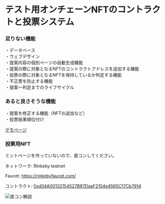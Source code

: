 # テスト用オンチェーンNFTのコントラクトと投票システム

### 足りない機能  

・データベース  
・ウェブデザイン  
・提案内容の個別ページの自動生成機能  
・提案の際に対象となるNFTのコントラクトアドレスを追加する機能  
・投票の際に対象となるNFTを保持しているか判定する機能  
・不正票を防止する機能  
・提案〜判定までのライフサイクル  

### あると良さそうな機能  

・提案を修正する機能（NFTの追加など）  
・投票結果順位付け  

[デモページ](https://fluffy-pegasus-f72539.netlify.app/)  

### 投票用NFT

ミントページを作っていないので、直コンしてください。  

ネットワーク: Rinkeby testnet  

Faucet: <https://rinkebyfaucet.com/>  

コントラクト: [0xd04A00132154527B87DaaF2154e4565C17Cb7914](https://rinkeby.etherscan.io/address/0xd04A00132154527B87DaaF2154e4565C17Cb7914)  

![直コン解説](../howtomint.png)  